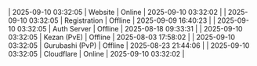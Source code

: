 | 2025-09-10 03:32:05 | Website | Online | 2025-09-10 03:32:02 |
| 2025-09-10 03:32:05 | Registration | Offline | 2025-09-09 16:40:23 |
| 2025-09-10 03:32:05 | Auth Server | Offline | 2025-08-18 09:33:31 |
| 2025-09-10 03:32:05 | Kezan (PvE) | Offline | 2025-08-03 17:58:02 |
| 2025-09-10 03:32:05 | Gurubashi (PvP) | Offline | 2025-08-23 21:44:06 |
| 2025-09-10 03:32:05 | Cloudflare | Online | 2025-09-10 03:32:02 |
